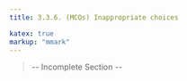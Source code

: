 ```yaml
---
title: 3.3.6. (MCQs) Inappropriate choices

katex: true
markup: "mmark"
---
```


> -- Incomplete Section --

<!-- Multiple-choice questions have additional considerations due to the fact that you need to provide random wrong answers.

On one hand, the answers you give for multiple-choice questions can't be *completely* random - otherwise the correct answer can be plainly obvious:

<img src="https://i.imgur.com/LWDdHwU.png" width="300px">

On the other hand, care is also needed when giving wrong answers that relate to the question - otherwise your wrong answers might be duplicates of each other, or even a correct solution themselves! 

<img src="https://i.imgur.com/X3F6wXP.png" width="300px"/>

This is an issue even if it rarely occurs, as thousands of students are going to be seeing these questions, and it's likely that they'll come across the problem at least once.

A few techniques in [4.1. Introducing 'Randomness'](#41-introducing-randomness) can help you avoid getting duplicate values, but once again, the best option is to design your question such that it never comes across this issue in the first place.
   -->
